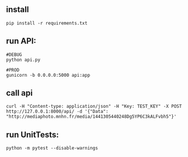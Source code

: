 
## install
```
pip install -r requirements.txt
```

## run API:
```
#DEBUG
python api.py

#PROD
gunicorn -b 0.0.0.0:5000 api:app
```

## call api
```
curl -H "Content-type: application/json" -H "Key: TEST_KEY" -X POST http://127.0.0.1:8000/api/ -d '{"Data": "http://mediaphoto.mnhn.fr/media/1441305440248Dg5YP6C3kALFvbh5"}'
```

## run UnitTests:
```
python -m pytest --disable-warnings
```